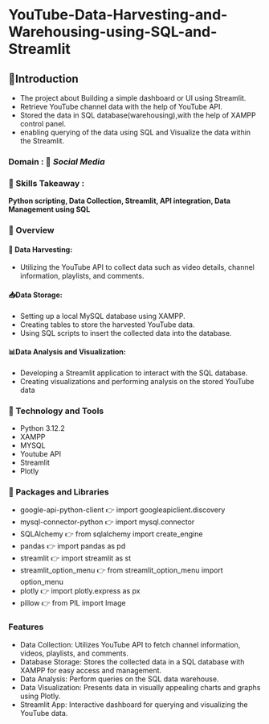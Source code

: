 # YouTube-Data-Harvesting-and-Warehousing-using-SQL-and-Streamlit

## :blue_book:Introduction
* The project about Building a simple dashboard or UI using Streamlit.
* Retrieve YouTube channel data with the help of  YouTube API.
* Stored the data in SQL database(warehousing),with the help of XAMPP control panel.
* enabling querying of the data using SQL and Visualize the data within the Streamlit.
  
### Domain : :iphone: *Social Media*

### :art: Skills Takeaway :
__Python scripting, Data Collection, Streamlit, API integration, Data Management using SQL__

### :blue_book: Overview
#### :ear_of_rice: Data Harvesting:
* Utilizing the YouTube API to collect data such as video details, channel information, playlists, and comments.
#### :inbox_tray:Data Storage:
* Setting up a local MySQL database using XAMPP.
* Creating tables to store the harvested YouTube data.
* Using SQL scripts to insert the collected data into the database.
#### :bar_chart:Data Analysis and Visualization:
* Developing a Streamlit application to interact with the SQL database.
* Creating visualizations and performing analysis on the stored YouTube data

### :wrench: Technology and Tools
* Python 3.12.2
* XAMPP
* MYSQL
* Youtube API
* Streamlit
* Plotly

### :book: Packages and Libraries
* google-api-python-client 👉 import googleapiclient.discovery
* mysql-connector-python 👉 import mysql.connector
* SQLAlchemy  👉 from sqlalchemy import create_engine
* pandas 👉 import pandas as pd
* streamlit  👉 import streamlit as st
* streamlit_option_menu 👉 from streamlit_option_menu import option_menu
* plotly 👉 import plotly.express as px
* pillow 👉 from PIL import Image

###

### Features
* Data Collection: Utilizes YouTube API to fetch channel information, videos, playlists, and comments.
* Database Storage: Stores the collected data in a SQL database with XAMPP for easy access and management.
* Data Analysis: Perform queries on the SQL data warehouse.
* Data Visualization: Presents data in visually appealing charts and graphs using Plotly.
* Streamlit App: Interactive dashboard for querying and visualizing the YouTube data.
